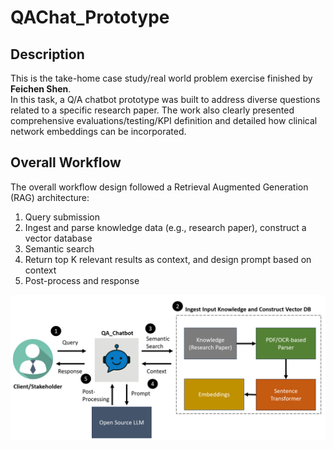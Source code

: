 # QAChat_Prototype

## Description
This is the take-home case study/real world problem exercise finished by __Feichen Shen__.  
In this task, a Q/A chatbot prototype was built to address diverse questions related to a specific research paper. The work also clearly presented comprehensive evaluations/testing/KPI definition and detailed how clinical network embeddings can be incorporated.

## Overall Workflow

The overall workflow design followed a Retrieval Augmented Generation (RAG) architecture:  
1. Query submission
2. Ingest and parse knowledge data (e.g., research paper), construct a vector database
3. Semantic search
4. Return top K relevant results as context, and design prompt based on context
5. Post-process and response

<img src="imgs/workflow.png" alt="Chatbot Illustration" width="700"/>
